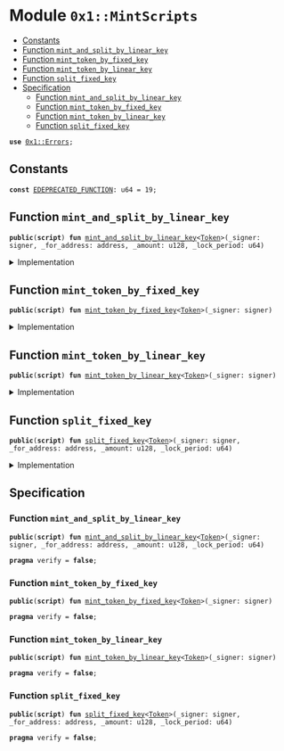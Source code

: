 
<a name="0x1_MintScripts"></a>

# Module `0x1::MintScripts`



-  [Constants](#@Constants_0)
-  [Function `mint_and_split_by_linear_key`](#0x1_MintScripts_mint_and_split_by_linear_key)
-  [Function `mint_token_by_fixed_key`](#0x1_MintScripts_mint_token_by_fixed_key)
-  [Function `mint_token_by_linear_key`](#0x1_MintScripts_mint_token_by_linear_key)
-  [Function `split_fixed_key`](#0x1_MintScripts_split_fixed_key)
-  [Specification](#@Specification_1)
    -  [Function `mint_and_split_by_linear_key`](#@Specification_1_mint_and_split_by_linear_key)
    -  [Function `mint_token_by_fixed_key`](#@Specification_1_mint_token_by_fixed_key)
    -  [Function `mint_token_by_linear_key`](#@Specification_1_mint_token_by_linear_key)
    -  [Function `split_fixed_key`](#@Specification_1_split_fixed_key)


<pre><code><b>use</b> <a href="Errors.md#0x1_Errors">0x1::Errors</a>;
</code></pre>



<a name="@Constants_0"></a>

## Constants


<a name="0x1_MintScripts_EDEPRECATED_FUNCTION"></a>



<pre><code><b>const</b> <a href="MintScripts.md#0x1_MintScripts_EDEPRECATED_FUNCTION">EDEPRECATED_FUNCTION</a>: u64 = 19;
</code></pre>



<a name="0x1_MintScripts_mint_and_split_by_linear_key"></a>

## Function `mint_and_split_by_linear_key`



<pre><code><b>public</b>(<b>script</b>) <b>fun</b> <a href="MintScripts.md#0x1_MintScripts_mint_and_split_by_linear_key">mint_and_split_by_linear_key</a>&lt;<a href="Token.md#0x1_Token">Token</a>&gt;(_signer: signer, _for_address: address, _amount: u128, _lock_period: u64)
</code></pre>



<details>
<summary>Implementation</summary>


<pre><code><b>public</b>(<b>script</b>) <b>fun</b> <a href="MintScripts.md#0x1_MintScripts_mint_and_split_by_linear_key">mint_and_split_by_linear_key</a>&lt;<a href="Token.md#0x1_Token">Token</a>: store&gt;(
    _signer: signer,
    _for_address: address,
    _amount: u128,
    _lock_period: u64,
) {
    <b>abort</b> <a href="Errors.md#0x1_Errors_deprecated">Errors::deprecated</a>(<a href="MintScripts.md#0x1_MintScripts_EDEPRECATED_FUNCTION">EDEPRECATED_FUNCTION</a>)
}
</code></pre>



</details>

<a name="0x1_MintScripts_mint_token_by_fixed_key"></a>

## Function `mint_token_by_fixed_key`



<pre><code><b>public</b>(<b>script</b>) <b>fun</b> <a href="MintScripts.md#0x1_MintScripts_mint_token_by_fixed_key">mint_token_by_fixed_key</a>&lt;<a href="Token.md#0x1_Token">Token</a>&gt;(_signer: signer)
</code></pre>



<details>
<summary>Implementation</summary>


<pre><code><b>public</b>(<b>script</b>) <b>fun</b> <a href="MintScripts.md#0x1_MintScripts_mint_token_by_fixed_key">mint_token_by_fixed_key</a>&lt;<a href="Token.md#0x1_Token">Token</a>: store&gt;(
    _signer: signer,
) {
   <b>abort</b> <a href="Errors.md#0x1_Errors_deprecated">Errors::deprecated</a>(<a href="MintScripts.md#0x1_MintScripts_EDEPRECATED_FUNCTION">EDEPRECATED_FUNCTION</a>)
}
</code></pre>



</details>

<a name="0x1_MintScripts_mint_token_by_linear_key"></a>

## Function `mint_token_by_linear_key`



<pre><code><b>public</b>(<b>script</b>) <b>fun</b> <a href="MintScripts.md#0x1_MintScripts_mint_token_by_linear_key">mint_token_by_linear_key</a>&lt;<a href="Token.md#0x1_Token">Token</a>&gt;(_signer: signer)
</code></pre>



<details>
<summary>Implementation</summary>


<pre><code><b>public</b>(<b>script</b>) <b>fun</b> <a href="MintScripts.md#0x1_MintScripts_mint_token_by_linear_key">mint_token_by_linear_key</a>&lt;<a href="Token.md#0x1_Token">Token</a>: store&gt;(
    _signer: signer,
) {
   <b>abort</b> <a href="Errors.md#0x1_Errors_deprecated">Errors::deprecated</a>(<a href="MintScripts.md#0x1_MintScripts_EDEPRECATED_FUNCTION">EDEPRECATED_FUNCTION</a>)
}
</code></pre>



</details>

<a name="0x1_MintScripts_split_fixed_key"></a>

## Function `split_fixed_key`



<pre><code><b>public</b>(<b>script</b>) <b>fun</b> <a href="MintScripts.md#0x1_MintScripts_split_fixed_key">split_fixed_key</a>&lt;<a href="Token.md#0x1_Token">Token</a>&gt;(_signer: signer, _for_address: address, _amount: u128, _lock_period: u64)
</code></pre>



<details>
<summary>Implementation</summary>


<pre><code><b>public</b>(<b>script</b>) <b>fun</b> <a href="MintScripts.md#0x1_MintScripts_split_fixed_key">split_fixed_key</a>&lt;<a href="Token.md#0x1_Token">Token</a>: store&gt;(
    _signer: signer,
    _for_address: address,
    _amount: u128,
    _lock_period: u64,
) {
   <b>abort</b> <a href="Errors.md#0x1_Errors_deprecated">Errors::deprecated</a>(<a href="MintScripts.md#0x1_MintScripts_EDEPRECATED_FUNCTION">EDEPRECATED_FUNCTION</a>)
}
</code></pre>



</details>

<a name="@Specification_1"></a>

## Specification


<a name="@Specification_1_mint_and_split_by_linear_key"></a>

### Function `mint_and_split_by_linear_key`


<pre><code><b>public</b>(<b>script</b>) <b>fun</b> <a href="MintScripts.md#0x1_MintScripts_mint_and_split_by_linear_key">mint_and_split_by_linear_key</a>&lt;<a href="Token.md#0x1_Token">Token</a>&gt;(_signer: signer, _for_address: address, _amount: u128, _lock_period: u64)
</code></pre>




<pre><code><b>pragma</b> verify = <b>false</b>;
</code></pre>



<a name="@Specification_1_mint_token_by_fixed_key"></a>

### Function `mint_token_by_fixed_key`


<pre><code><b>public</b>(<b>script</b>) <b>fun</b> <a href="MintScripts.md#0x1_MintScripts_mint_token_by_fixed_key">mint_token_by_fixed_key</a>&lt;<a href="Token.md#0x1_Token">Token</a>&gt;(_signer: signer)
</code></pre>




<pre><code><b>pragma</b> verify = <b>false</b>;
</code></pre>



<a name="@Specification_1_mint_token_by_linear_key"></a>

### Function `mint_token_by_linear_key`


<pre><code><b>public</b>(<b>script</b>) <b>fun</b> <a href="MintScripts.md#0x1_MintScripts_mint_token_by_linear_key">mint_token_by_linear_key</a>&lt;<a href="Token.md#0x1_Token">Token</a>&gt;(_signer: signer)
</code></pre>




<pre><code><b>pragma</b> verify = <b>false</b>;
</code></pre>



<a name="@Specification_1_split_fixed_key"></a>

### Function `split_fixed_key`


<pre><code><b>public</b>(<b>script</b>) <b>fun</b> <a href="MintScripts.md#0x1_MintScripts_split_fixed_key">split_fixed_key</a>&lt;<a href="Token.md#0x1_Token">Token</a>&gt;(_signer: signer, _for_address: address, _amount: u128, _lock_period: u64)
</code></pre>




<pre><code><b>pragma</b> verify = <b>false</b>;
</code></pre>
